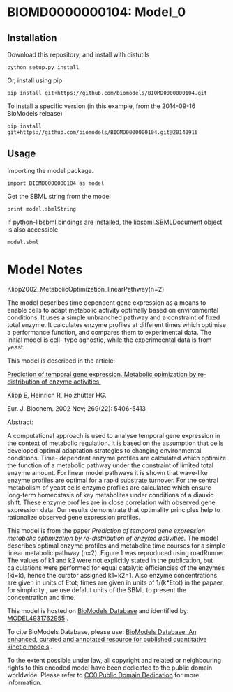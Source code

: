 # BIOMD0000000104: Model_0

## Installation

Download this repository, and install with distutils

`python setup.py install`

Or, install using pip

`pip install git+https://github.com/biomodels/BIOMD0000000104.git`

To install a specific version (in this example, from the 2014-09-16 BioModels release)

`pip install git+https://github.com/biomodels/BIOMD0000000104.git@20140916`

## Usage

Importing the model package.

`import BIOMD0000000104 as model`

Get the SBML string from the model

`print model.sbmlString`

If [python-libsbml](https://pypi.python.org/pypi/python-libsbml) bindings are
installed, the libsbml.SBMLDocument object is also accessible

`model.sbml`


# Model Notes


Klipp2002_MetabolicOptimization_linearPathway(n=2)

The model describes time dependent gene expression as a means to enable cells
to adapt metabolic activity optimally based on environmental conditions. It
uses a simple unbranched pathway and a constraint of fixed total enzyme. It
calculates enzyme profiles at different times which optimise a performance
function, and compares them to experimental data. The initial model is cell-
type agnostic, while the experimeental data is from yeast.

This model is described in the article:

[Prediction of temporal gene expression. Metabolic opimization by re-
distribution of enzyme activities.](http://identifiers.org/pubmed/12423338)

Klipp E, Heinrich R, Holzhütter HG.

Eur. J. Biochem. 2002 Nov; 269(22): 5406-5413

Abstract:

A computational approach is used to analyse temporal gene expression in the
context of metabolic regulation. It is based on the assumption that cells
developed optimal adaptation strategies to changing environmental conditions.
Time- dependent enzyme profiles are calculated which optimize the function of
a metabolic pathway under the constraint of limited total enzyme amount. For
linear model pathways it is shown that wave-like enzyme profiles are optimal
for a rapid substrate turnover. For the central metabolism of yeast cells
enzyme profiles are calculated which ensure long-term homeostasis of key
metabolites under conditions of a diauxic shift. These enzyme profiles are in
close correlation with observed gene expression data. Our results demonstrate
that optimality principles help to rationalize observed gene expression
profiles.

This model is from the paper _Prediction of temporal gene expression metabolic
optimization by re-distribution of enzyme activities._ The model describes
optimal enzyme profiles and metabolite time courses for a simple linear
metabolic pathway (n=2). Figure 1 was reproduced using roadRunner. The values
of k1 and k2 were not explicitly stated in the publication, but calculations
were performed for equal catalytic efficiencies of the enzymes (ki=k), hence
the curator assigned k1=k2=1. Also enzyme concentrations are given in units of
Etot; times are given in units of 1/(k*Etot) in the papaer, for simplicity ,
we use defalut units of the SBML to present the concentration and time.

This model is hosted on [BioModels Database](http://www.ebi.ac.uk/biomodels/)
and identified by:
[MODEL4931762955](http://identifiers.org/biomodels.db/BIOMD0000000104) .

To cite BioModels Database, please use: [BioModels Database: An enhanced,
curated and annotated resource for published quantitative kinetic
models](http://identifiers.org/pubmed/20587024) .

To the extent possible under law, all copyright and related or neighbouring
rights to this encoded model have been dedicated to the public domain
worldwide. Please refer to [CC0 Public Domain
Dedication](http://creativecommons.org/publicdomain/zero/1.0/) for more
information.


